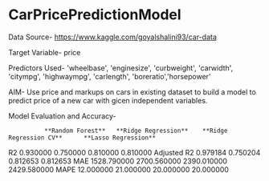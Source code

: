 # CarPricePredictionModel

Data Source- https://www.kaggle.com/goyalshalini93/car-data

Target Variable- price

Predictors Used- 'wheelbase', 'enginesize', 'curbweight', 'carwidth', 'citympg', 'highwaympg', 'carlength', 'boreratio','horsepower'

AIM- Use price and markups on cars in existing dataset to build a model to predict price of a new car with gicen independent variables. 

Model Evaluation and Accuracy-

	          **Random Forest**	  **Ridge Regression**	  **Ridge Regression CV**	   **Lasso Regression**
R2	            0.930000	       	  0.750000	                 0.810000	               0.810000
Adjusted R2	    0.979184	      	  0.750204	                 0.812653	               0.812653
MAE	            1528.790000	          2700.560000	               2390.010000	              2429.580000
MAPE	            12.000000	          21.000000	                20.000000	               20.000000

